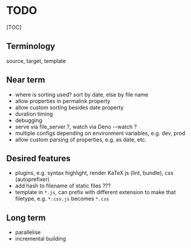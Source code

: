 # TODO

[TOC]


## Terminology

source, target, template

## Near term

- where is sorting used? sort by date, else by file name
- allow properties in permalink property
- allow custom sorting besides date property
- duration timing
- debugging
- serve via file_server ?, watch via Deno --watch ?
- multiple configs depending on environment variables, e.g. dev, prod
- allow custom parsing of properties, e.g. as date, etc.

## Desired features

- plugins, e.g. syntax highlight, render KaTeX
  js (lint, bundle), css (autoprefixer)
- add hash to filename of static files ???
- template in `*.js`, can prefix with different extension to make that filetype, e.g. `*.css.js` becomes `*.css` 

## Long term

- parallelise
- incremental building